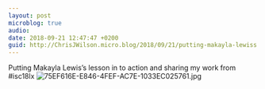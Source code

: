 ```yaml
---
layout: post
microblog: true
audio: 
date: 2018-09-21 12:47:47 +0200
guid: http://ChrisJWilson.micro.blog/2018/09/21/putting-makayla-lewiss.html
---
```

Putting Makayla Lewis’s lesson in to action and sharing my work from #isc18lx 
![75EF616E-E846-4FEF-AC7E-1033EC025761.jpg](http://chrisjwilson.me/uploads/2018/ef2f42b5bd.jpg)
